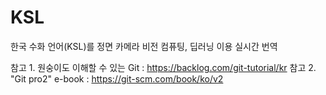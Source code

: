 ﻿# KSL
한국 수화 언어(KSL)를 정면 카메라 비전 컴퓨팅, 딥러닝 이용 실시간 번역

참고 1. 원숭이도 이해할 수 있는 Git : https://backlog.com/git-tutorial/kr
참고 2. "Git pro2" e-book : https://git-scm.com/book/ko/v2

